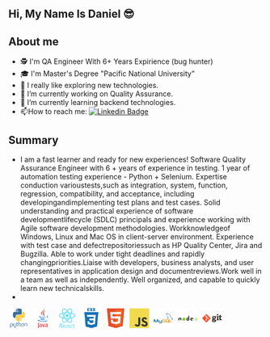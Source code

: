 

<!--
**DanielMezeLintsev/danielmezelintsev** is a ✨ _special_ ✨ repository because its `README.md` (this file) appears on your GitHub profile.

Here are some ideas to get you started:

- 🔭 I’m currently working on ...
- 🌱 I’m currently learning ...
- 👯 I’m looking to collaborate on ...
- 🤔 I’m looking for help with ...
- 💬 Ask me about ...
- 📫 How to reach me: ...
- 😄 Pronouns: ...
- ⚡ Fun fact: ...
-->

## Hi, My Name Is Daniel 😎
## About me
- 🕵‍ I'm QA Engineer With 6+ Years Expirience (bug hunter)<br>
- 🎓 I'm Master's Degree "Pacific National University"
- 🤟 I really like exploring new technologies.
- 🔭 I’m currently working on Quality Assurance.
- 🌱 I’m currently learning backend technologies.
- :mailbox:How to reach me: [![Linkedin Badge](https://img.shields.io/badge/-LinkedIn-blue?style=flat&logo=Linkedin&logoColor=white)]([your-linkedin-url](https://www.linkedin.com/in/daniel-lintsev/))
## Summary

- I am a fast learner and ready for new experiences!
Software Quality Assurance Engineer with 6 + years of experience in testing. 1 year of automation testing experience - Python + Selenium. Expertise conduction varioustests,such as integration, system, function, regression, compatibility, and acceptance, including developingandimplementing test plans and test cases. Solid understanding and practical experience of software developmentlifecycle (SDLC) principals and experience working with Agile software development methodologies. Workknowledgeof Windows, Linux and Mac OS in client-server environment. Experience with test case and defectrepositoriessuch as HP Quality Center, Jira and Bugzilla. Able to work under tight deadlines and rapidly changingpriorities.Liaise with developers, business analysts, and user representatives in application design and documentreviews.Work well in a team as well as independently. Well organized, and capable to quickly learn new technicalskills.
- 

<div>
   <img src="https://github.com/devicons/devicon/blob/master/icons/python/python-original-wordmark.svg" title="Python" alt="Python" width="40" height="40"/>&nbsp;
  <img src="https://github.com/devicons/devicon/blob/master/icons/java/java-original-wordmark.svg" title="Java" alt="Java" width="40" height="40"/>&nbsp;
  <img src="https://github.com/devicons/devicon/blob/master/icons/react/react-original-wordmark.svg" title="React" alt="React" width="40" height="40"/>&nbsp;
    <img src="https://github.com/devicons/devicon/blob/master/icons/css3/css3-plain-wordmark.svg"  title="CSS3" alt="CSS" width="40" height="40"/>&nbsp;
  <img src="https://github.com/devicons/devicon/blob/master/icons/html5/html5-original.svg" title="HTML5" alt="HTML" width="40" height="40"/>&nbsp;
  <img src="https://github.com/devicons/devicon/blob/master/icons/javascript/javascript-original.svg" title="JavaScript" alt="JavaScript" width="40" height="40"/>&nbsp;
   <img src="https://github.com/devicons/devicon/blob/master/icons/mysql/mysql-original-wordmark.svg" title="MySQL"  alt="MySQL" width="40" height="40"/>&nbsp;
  <img src="https://github.com/devicons/devicon/blob/master/icons/nodejs/nodejs-original-wordmark.svg" title="NodeJS" alt="NodeJS" width="40" height="40"/>&nbsp;
   <img src="https://github.com/devicons/devicon/blob/master/icons/git/git-original-wordmark.svg" title="Git" **alt="Git" width="40" height="40"/>
</div>
